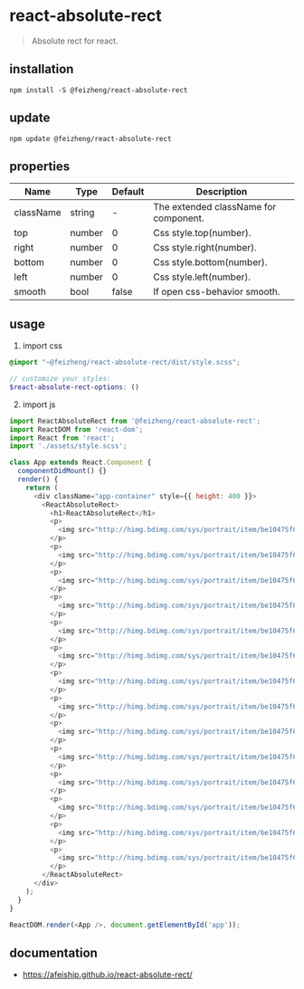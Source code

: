 # react-absolute-rect
> Absolute rect for react.

## installation
```shell
npm install -S @feizheng/react-absolute-rect
```

## update
```shell
npm update @feizheng/react-absolute-rect
```

## properties
| Name      | Type   | Default | Description                           |
| --------- | ------ | ------- | ------------------------------------- |
| className | string | -       | The extended className for component. |
| top       | number | 0       | Css style.top(number).                |
| right     | number | 0       | Css style.right(number).              |
| bottom    | number | 0       | Css style.bottom(number).             |
| left      | number | 0       | Css style.left(number).               |
| smooth    | bool   | false   | If open css-behavior smooth.          |


## usage
1. import css
  ```scss
  @import "~@feizheng/react-absolute-rect/dist/style.scss";

  // customize your styles:
  $react-absolute-rect-options: ()
  ```
2. import js
  ```js
  import ReactAbsoluteRect from '@feizheng/react-absolute-rect';
  import ReactDOM from 'react-dom';
  import React from 'react';
  import './assets/style.scss';

  class App extends React.Component {
    componentDidMount() {}
    render() {
      return (
        <div className="app-container" style={{ height: 400 }}>
          <ReactAbsoluteRect>
            <h1>ReactAbsoluteRect</h1>
            <p>
              <img src="http://himg.bdimg.com/sys/portrait/item/be10475f686d6c73db00.jpg" />
            </p>
            <p>
              <img src="http://himg.bdimg.com/sys/portrait/item/be10475f686d6c73db00.jpg" />
            </p>
            <p>
              <img src="http://himg.bdimg.com/sys/portrait/item/be10475f686d6c73db00.jpg" />
            </p>
            <p>
              <img src="http://himg.bdimg.com/sys/portrait/item/be10475f686d6c73db00.jpg" />
            </p>
            <p>
              <img src="http://himg.bdimg.com/sys/portrait/item/be10475f686d6c73db00.jpg" />
            </p>
            <p>
              <img src="http://himg.bdimg.com/sys/portrait/item/be10475f686d6c73db00.jpg" />
            </p>
            <p>
              <img src="http://himg.bdimg.com/sys/portrait/item/be10475f686d6c73db00.jpg" />
            </p>
            <p>
              <img src="http://himg.bdimg.com/sys/portrait/item/be10475f686d6c73db00.jpg" />
            </p>
            <p>
              <img src="http://himg.bdimg.com/sys/portrait/item/be10475f686d6c73db00.jpg" />
            </p>
            <p>
              <img src="http://himg.bdimg.com/sys/portrait/item/be10475f686d6c73db00.jpg" />
            </p>
            <p>
              <img src="http://himg.bdimg.com/sys/portrait/item/be10475f686d6c73db00.jpg" />
            </p>
            <p>
              <img src="http://himg.bdimg.com/sys/portrait/item/be10475f686d6c73db00.jpg" />
            </p>
            <p>
              <img src="http://himg.bdimg.com/sys/portrait/item/be10475f686d6c73db00.jpg" />
            </p>
            <p>
              <img src="http://himg.bdimg.com/sys/portrait/item/be10475f686d6c73db00.jpg" />
            </p>
          </ReactAbsoluteRect>
        </div>
      );
    }
  }

  ReactDOM.render(<App />, document.getElementById('app'));

  ```

## documentation
- https://afeiship.github.io/react-absolute-rect/
